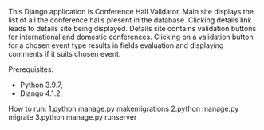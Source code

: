 This Django application is Conference Hall Validator. Main site displays the list of all the conference halls present in the database. Clicking details link leads to details site being displayed. Details site contains validation buttons for international and domestic conferences. Clicking on a validation button for a chosen event type results in fields evaluation and displaying comments if it suits chosen event.

Prerequisites:

- Python 3.9.7,
- Django 4.1.2,

How to run: 1.python manage.py makemigrations 2.python manage.py migrate 3.python manage.py runserver


























